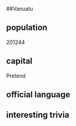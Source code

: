 ##Vanuatu
## population

201244

## capital

Pretend
 
## official language


## interesting trivia



